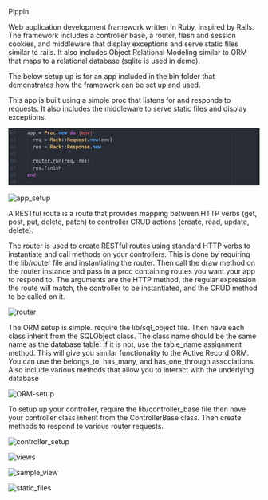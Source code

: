 Pippin

Web application development framework written in Ruby, inspired by Rails.  The framework includes a controller base, a router, flash and session cookies, and middleware that display exceptions and serve static files similar to rails.  It also includes Object Relational Modeling similar to ORM that maps to a relational database (sqlite is used in demo).

The below setup up is for an app included in the bin folder that demonstrates how the framework can be set up and used.

This app is built using a simple proc that listens for and responds to requests. It also includes the middleware to serve static files and display exceptions.

![basic_app](./readme_photos/basic_app.png)

![app_setup](./readme_photos/app_setup)

A RESTful route is a route that provides mapping between HTTP verbs (get, post, put, delete, patch) to controller CRUD actions (create, read, update, delete).

The router is used to create RESTful routes using standard HTTP verbs to instantiate and call methods on your controllers.  This is done by requiring the lib/router file and instantiating the router.  Then call the draw method on the router instance and pass in a proc containing routes you want your app to respond to.  The arguments are the HTTP method, the regular expression the route will match, the controller to be instantiated, and the CRUD method to be called on it.

![router](./readme_photos/router)

The ORM setup is simple. require the lib/sql_object file.  Then have each class inherit from the SQLObject class.  The class name should be the same name as the database table.  If it is not, use the table_name assignment method.  This will give you similar functionality to the Active Record ORM.  You can use the belongs_to, has_many, and has_one_through associations.  Also include various methods that allow you to interact with the underlying database

![ORM-setup](./readme_photos/ORM-setup)

To setup up your controller, require the lib/controller_base file then have your controller class inherit from the ControllerBase class.  Then create methods to respond to various router requests.

![controller_setup](./readme_photos/controller_setup)



![views](./readme_photos/views)

![sample_view](./readme_photos/sample_view)

![static_files](./readme_photos/static_files)
